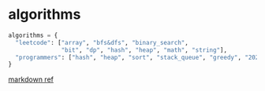 # algorithms

```python
algorithms = {
  "leetcode": ["array", "bfs&dfs", "binary_search",
               "bit", "dp", "hash", "heap", "math", "string"],
  "programmers": ["hash", "heap", "sort", "stack_queue", "greedy", "2020_Kakao", "2021_Kakao"]
}
```

[markdown ref](https://gist.github.com/ihoneymon/652be052a0727ad59601)
